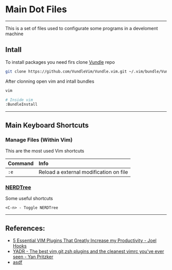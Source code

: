 # Main Dot Files
---

This is a set of files used to configurate some programs in a develoment machine

## Intall 

To install packages you need firs clone [Vundle](https://github.com/VundleVim/Vundle.vim) repo

```bash
git clone https://github.com/VundleVim/Vundle.vim.git ~/.vim/bundle/Vundle.vim
```

After clonning open vim and intall bundles
```bash
vim

# Inside vim
:BundleInstall
```
---

## Main Keyboard Shortcuts

### Manage Files (Within Vim)

This are the most used Vim shortcuts

|Command    |Info   |
|:---   |:---   |
|`:e` |Reload a external modification on file| 


### [NERDTree](https://github.com/scrooloose/nerdtree)

Some useful shortcuts

```
<C-n> - Toggle NERDTree
```


---

## References:
- [5 Essential VIM Plugins That Greatly Increase my Productivity - Joel Hooks](http://joelhooks.com/blog/2013/04/23/5-essential-vim-plugins/)
- [YADR - The best vim,git,zsh plugins and the cleanest vimrc you've ever seen - Yan Pritzker](https://github.com/skwp/dotfiles)
- [asdf](https://www.quora.com/Which-are-the-best-Vim-plugins)
